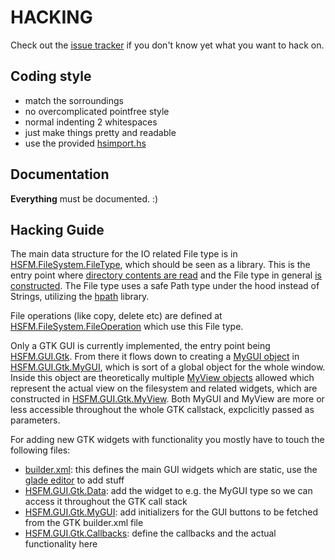 HACKING
=======

Check out the [issue tracker](https://github.com/hasufell/hsfm/issues)
if you don't know yet what you want to hack on.

Coding style
------------

- match the sorroundings
- no overcomplicated pointfree style
- normal indenting 2 whitespaces
- just make things pretty and readable
- use the provided [hsimport.hs](hsimport.hs)

Documentation
-------------

__Everything__ must be documented. :)

Hacking Guide
-------------

The main data structure for the IO related File type is in
[HSFM.FileSystem.FileType](./../src/HSFM/FileSystem/FileType.hs#L93), which
should be seen as a library. This is the entry point where
[directory contents are read](./../src/HSFM/FileSystem/FileType.hs#L465)
and the File type in general [is constructed](./../src/HSFM/FileSystem/FileType.hs#L302).
The File type uses a safe Path type under the hood instead of Strings,
utilizing the [hpath](https://github.com/hasufell/hpath) library.

File operations (like copy, delete etc) are defined at
[HSFM.FileSystem.FileOperation](./../src/HSFM/FileSystem/FileOperations.hs)
which use this File type.

Only a GTK GUI is currently implemented, the entry point being
[HSFM.GUI.Gtk](./../src/HSFM/GUI/Gtk.hs). From there it flows down
to creating a [MyGUI object](./../src/HSFM/GUI/Gtk/Data.hs#L51) in
[HSFM.GUI.Gtk.MyGUI](./../src/HSFM/GUI/Gtk/MyGUI.hs), which is sort of
a global object for the whole window. Inside this object are
theoretically multiple [MyView objects](./../src/HSFM/GUI/Gtk/Data.hs#L101)
allowed which represent the actual view on the filesystem and related
widgets, which are constructed in
[HSFM.GUI.Gtk.MyView](./../src/HSFM/GUI/Gtk/MyView.hs). Both MyGUI and MyView
are more or less accessible throughout the whole GTK callstack, expclicitly
passed as parameters.

For adding new GTK widgets with functionality you mostly have to touch the
following files:
* [builder.xml](./../data/Gtk/builder.xml): this defines the main GUI widgets which are static, use the [glade editor](http://glade.gnome.org) to add stuff
* [HSFM.GUI.Gtk.Data](./../src/HSFM/GUI/Gtk/Data.hs): add the widget to e.g. the MyGUI type so we can access it throughout the GTK call stack
* [HSFM.GUI.Gtk.MyGUI](./../src/HSFM/GUI/Gtk/MyGUI.hs): add initializers for the GUI buttons to be fetched from the GTK builder.xml file
* [HSFM.GUI.Gtk.Callbacks](./../src/HSFM/GUI/Gtk/Callbacks.hs): define the callbacks and the actual functionality here


